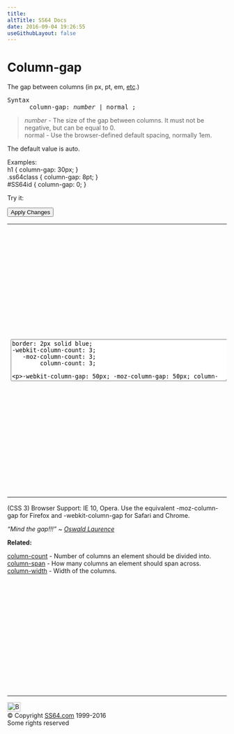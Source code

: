 ```yaml
---
title:
altTitle: SS64 Docs
date: 2016-09-04 19:26:55
useGithubLayout: false
---
```

<!-- #BeginLibraryItem "/Library/head_css.lbi" --><!-- #EndLibraryItem --><h1>Column-gap</h1>
<p>The gap between  columns (in<span class="code"> px, pt, em,</span> <a href="syntax-units.html">etc</a>.)</p>
<pre>Syntax
      column-gap: <i>number</i> | normal ;</pre>
<blockquote>
<p><span class="code"><i>number</i></span> - The size of the gap between columns. It must not be negative, but can be equal to 0.<br>
<span class="code">normal</span> - Use the browser-defined default spacing, normally 1em.</p>
</blockquote>
<p>The default value is <span class="code">auto</span>.</p>
<p>Examples:<br>
  <span class="code">h1 { column-gap: 30px;  }<br>
    .ss64class { column-gap: 8pt; }</span><br>
    <span class="code">#SS64id { column-gap: 0;  }</span>    <br>
</p>
<p>Try it:</p><input type="button" onclick="ApplyStyle()" value="Apply Changes">
<table>
  <tbody><tr>
    <td><textarea name="tryit" id="trycode" cols="60" rows="6" onfocus="this.style.background='#fff';" onblur="this.style.background='#eee';" tabindex="1">border: 2px solid blue;
-webkit-column-count: 3;
   -moz-column-count: 3;
        column-count: 3;

-webkit-column-gap: 50px;
   -moz-column-gap: 50px;
        column-gap: 50px;
</textarea></td>
    <td><div id="tryresult">When text is displayed in newspaper columns the length of each line is much shorter. This is a great aid to readability. On the internet many people will skim read large blocks of text and this can have the unfortunate effect that they miss important points buried in a long paragraph.</div></td>
  </tr>
</tbody></table>
<p>(CSS 3) Browser Support:  IE 10, Opera. Use the equivalent <span class="code">-moz-column-gap</span> for Firefox and <span class="code">-webkit-column-gap</span> for Safari and Chrome.</p>
<p class="quote"><i>“Mind the gap!!!” ~ <a href="http://www.bbc.co.uk/news/uk-england-london-21737161">Oswald Laurence</a></i></p><p><b>Related:</b></p>
<p><a href="column-count.html">column-count</a> - Number of columns an element should be divided into.<br>
<a href="column-span.html">column-span</a> - How many columns an element should span across.<br>
<a href="column-width.html">column-width</a> - Width of the columns.</p><!-- #BeginLibraryItem "/Library/foot_css.lbi" --><p>
<!-- CSS -->
<ins class="adsbygoogle" style="display:inline-block;width:300px;height:250px" data-ad-client="ca-pub-6140977852749469" data-ad-slot="2739097502"></ins>
<script>
(adsbygoogle = window.adsbygoogle || []).push({});
</script></p>
<hr>
<div id="bl" class="footer"><a href="column-gap.html#"><img src="../images/top.png" width="30" height="22" alt="Back to the Top"></a></div>
<div id="br" class="footer, tagline">© Copyright <a href="http://ss64.com/">SS64.com</a> 1999-2016<br>
Some rights reserved</div><!-- #EndLibraryItem -->

